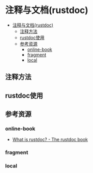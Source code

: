 # 注释与文档(rustdoc)

<!--ts-->
* [注释与文档(rustdoc)](#注释与文档rustdoc)
   * [注释方法](#注释方法)
   * [rustdoc使用](#rustdoc使用)
   * [参考资源](#参考资源)
      * [online-book](#online-book)
      * [fragment](#fragment)
      * [local](#local)

<!-- Created by https://github.com/ekalinin/github-markdown-toc -->
<!-- Added by: runner, at: Wed Jul 27 11:49:14 UTC 2022 -->

<!--te-->

## 注释方法

## rustdoc使用

## 参考资源

### online-book

- [What is rustdoc? - The rustdoc book](https://doc.rust-lang.org/rustdoc/index.html)

### fragment

### local
